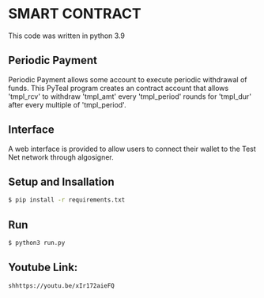 # SMART CONTRACT

This code was written in python 3.9

## Periodic Payment
Periodic Payment allows some account to execute periodic withdrawal of funds. This PyTeal program creates an contract account that allows 'tmpl_rcv' to withdraw 'tmpl_amt' every 'tmpl_period' rounds for 'tmpl_dur' after every multiple of 'tmpl_period'.


## Interface
A web interface is provided to allow users to connect their wallet to the Test Net network through algosigner. 

## Setup and Insallation
```sh
$ pip install -r requirements.txt
```

## Run
```sh
$ python3 run.py
```

## Youtube Link:
```shhttps://youtu.be/xIr172aieFQ```